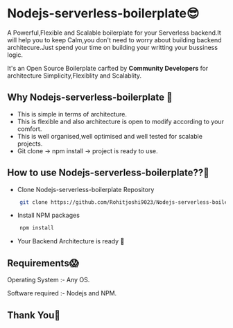 # Nodejs-serverless-boilerplate😎
A Powerful,Flexible and Scalable boilerplate for your Serverless backend.It will help you to keep Calm,you don't need to worry about building backend architecure.Just spend your time on building your writting your bussiness logic.


It's an Open Source Boilerplate carfted by **Community Developers** for architecture Simplicity,Flexiblity and Scalablity.

## Why Nodejs-serverless-boilerplate 🤔

- This is simple in terms of architecture.
- This is flexible and also architecture is open to modify according to your comfort.
- This is well organised,well optimised and well tested for scalable projects.
- Git clone -> npm install -> project is ready to use. 

## How to use Nodejs-serverless-boilerplate??🧐
- Clone Nodejs-serverless-boilerplate Repository
```bash
    git clone https://github.com/Rohitjoshi9023/Nodejs-serverless-boilerplate.git
```
- Install NPM packages 
```bash
    npm install
```
- Your Backend Architecture is ready 🤙

## Requirements😱

 Operating System  :- Any OS.

 Software required :- Nodejs and NPM.


## Thank You🙏
